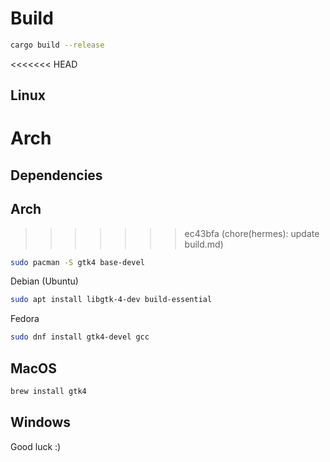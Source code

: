 # Build
```bash
cargo build --release
```

<<<<<<< HEAD
## Linux
Arch
=======
## Dependencies

## Arch
>>>>>>> ec43bfa (chore(hermes): update build.md)

```bash
sudo pacman -S gtk4 base-devel
```

Debian (Ubuntu)

```bash
sudo apt install libgtk-4-dev build-essential
```

Fedora

```bash
sudo dnf install gtk4-devel gcc
```

## MacOS
```bash
brew install gtk4
```

## Windows
Good luck :)
